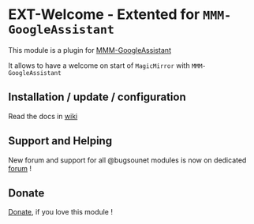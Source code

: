 # EXT-Welcome - Extented for `MMM-GoogleAssistant`

This module is a plugin for [MMM-GoogleAssistant](https://wiki.bugsounet.fr/MMM-GoogleAssistant)

It allows to have a welcome on start of `MagicMirror` with `MMM-GoogleAssistant`

## Installation / update / configuration

Read the docs in [wiki](https://wiki.bugsounet.fr/EXT-Welcome)

## Support and Helping
New forum and support for all @bugsounet modules is now on dedicated [forum](https://forum.bugsounet.fr) !
 
## Donate
 [Donate](https://www.paypal.com/cgi-bin/webscr?cmd=_s-xclick&hosted_button_id=TTHRH94Y4KL36&source=url), if you love this module !
 
